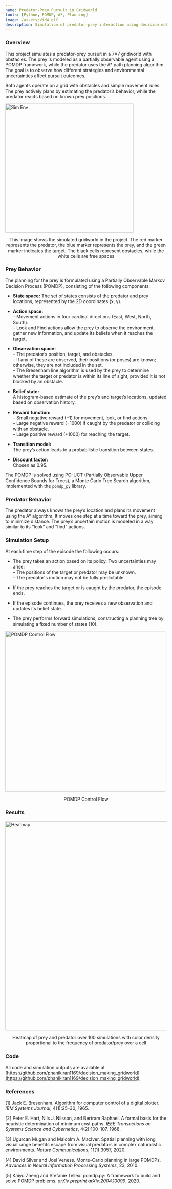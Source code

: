 ```yaml
---
name: Predator-Prey Pursuit in Gridworld
tools: [Python, POMDP, A*, Planning]
image: /assets/Vid4.gif
description: Simulation of predator-prey interaction using decision-making agents in a grid-based environment
---
```


### Overview

This project simulates a predator-prey pursuit in a 7×7 gridworld with obstacles. The prey is modeled as a partially observable agent using a POMDP framework, while the predator uses the A* path planning algorithm. The goal is to observe how different strategies and environmental uncertainties affect pursuit outcomes.

Both agents operate on a grid with obstacles and simple movement rules. The prey actively plans by estimating the predator’s behavior, while the predator reacts based on known prey positions.

<img src="{{ site.url }}{{ site.baseurl }}/assets/Img16.png" alt="Sim Env" width="400"/>
<p align="center">This image shows the simulated gridworld in the project. The red marker represents the
predator, the blue marker represents the prey, and the green marker indicates the target. The black
cells represent obstacles, while the white cells are free spaces</p>

### Prey Behavior

The planning for the prey is formulated using a Partially Observable Markov Decision Process (POMDP), consisting of the following components:

- **State space:** The set of states consists of the predator and prey locations, represented by the 2D coordinates (x, y).

- **Action space:**  
  – Movement actions in four cardinal directions (East, West, North, South).  
  – Look and Find actions allow the prey to observe the environment, gather new information, and update its beliefs when it reaches the target.

- **Observation space:**  
  – The predator’s position, target, and obstacles.  
  – If any of these are observed, their positions (or poses) are known; otherwise, they are not included in the set.  
  – The Bresenham line algorithm is used by the prey to determine whether the target or predator is within its line of sight, provided it is not blocked by an obstacle.

- **Belief state:**  
  A histogram-based estimate of the prey’s and target’s locations, updated based on observation history.

- **Reward function:**  
  – Small negative reward (−1) for movement, look, or find actions.  
  – Large negative reward (−1000) if caught by the predator or colliding with an obstacle.  
  – Large positive reward (+1000) for reaching the target.

- **Transition model:**  
  The prey’s action leads to a probabilistic transition between states.

- **Discount factor:**  
  Chosen as 0.95.

The POMDP is solved using PO-UCT (Partially Observable Upper Confidence Bounds for Trees), a Monte Carlo Tree Search algorithm, implemented with the `pomdp_py` library.

### Predator Behavior

The predator always knows the prey’s location and plans its movement using the A* algorithm. It moves one step at a time toward the prey, aiming to minimize distance. The prey’s uncertain motion is modeled in a way similar to its “look” and “find” actions.

### Simulation Setup

At each time step of the episode the following occurs:

- The prey takes an action based on its policy. Two uncertainties may arise:  
  – The positions of the target or predator may be unknown.  
  – The predator's motion may not be fully predictable.

- If the prey reaches the target or is caught by the predator, the episode ends.

- If the episode continues, the prey receives a new observation and updates its belief state.

- The prey performs forward simulations, constructing a planning tree by simulating a fixed number of states (10).

<img src="{{ site.url }}{{ site.baseurl }}/assets/Img17.png" alt="POMDP Control Flow" width="500"/>
<p align="center">POMDP Control Flow</p>

### Results

<img src="{{ site.url }}{{ site.baseurl }}/assets/Img18.png" alt="Heatmap" width="650"/>
<p align="center">Heatmap of prey and predator over 100 simulations with color density proportional to the frequency of predator/prey over a cell</p>

### Code

All code and simulation outputs are available at [https://github.com/phanikiran1169/decision_making_gridworld](https://github.com/phanikiran1169/decision_making_gridworld)

### References

[1] Jack E. Bresenham. Algorithm for computer control of a digital plotter. *IBM Systems Journal*, 4(1):25–30, 1965.

[2] Peter E. Hart, Nils J. Nilsson, and Bertram Raphael. A formal basis for the heuristic determination of minimum cost paths. *IEEE Transactions on Systems Science and Cybernetics*, 4(2):100–107, 1968.

[3] Ugurcan Mugan and Malcolm A. MacIver. Spatial planning with long visual range benefits escape from visual predators in complex naturalistic environments. *Nature Communications*, 11(1):3057, 2020.

[4] David Silver and Joel Veness. Monte-Carlo planning in large POMDPs. *Advances in Neural Information Processing Systems*, 23, 2010.

[5] Kaiyu Zheng and Stefanie Tellex. pomdp.py: A framework to build and solve POMDP problems. *arXiv preprint arXiv:2004.10099*, 2020.